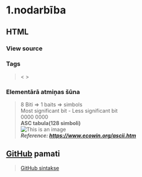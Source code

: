 # 1.nodarbība
## HTML
### View source
### Tags  
>< >
### Elementārā atmiņas šūna
>8 Biti  => 1 baits => simbols  
Most significant bit - Less significant bit  
0000 0000  
**ASC tabula(128 simboli)**  
![This is an image](https://www.ecowin.org/aulas/resources/tables/asciitable.jpg)  
***Reference: https://www.ecowin.org/ascii.htm***
## [GitHub](https://github.com/) pamati ###  
>[GitHub sintakse](https://docs.github.com/en/get-started/writing-on-github/getting-started-with-writing-and-formatting-on-github/basic-writing-and-formatting-syntax)
